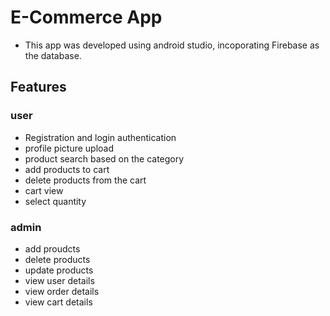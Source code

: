 # E-Commerce App
- This app was developed using android studio, incoporating Firebase as the database.
## Features
### user
- Registration and login authentication
- profile picture upload
- product search based on the category
- add products to cart
- delete products from the cart
- cart view
- select quantity
### admin
- add proudcts
- delete products
- update products
- view user details
- view order details
- view cart details
